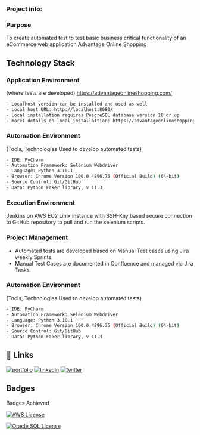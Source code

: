 

### Project info:
### Purpose

To create automated test to test basic business critical functionality of an eCommerce web application Advantage Online Shopping


## Technology Stack
### Application Environment

(where tests are developed) https://advantageonlineshopping.com/

```bash
- Localhost version can be installed and used as well
- Local host URL: http://localhost:8080/
- Local installation requires PosgreSQL database version 10 or up
- more1 details on local installa1tion: https://advantageonlineshopping.com/#/version
```
    
### Automation Environment

(Tools, Technologies Used to develop automated tests)

```bash
- IDE: PyCharm
- Automation Framework: Selenium Webdriver
- Language: Python 3.10.1
- Browser: Chrome Version 100.0.4896.75 (Official Build) (64-bit)
- Source Control: Git/GitHub
- Data: Python Faker library, v 11.3
```
    
### Execution Environment

Jenkins on AWS EC2 Linix instance with SSH-Key based secure connection to GitHub repository to pull and run the selenium scripts.

### Project Management
 - Automated tests are developed based on Manual Test cases using Jira weekly Sprints.
 - Manual Test Cases are documented in Confluence and managed via Jira Tasks.
### Automation Environment

(Tools, Technologies Used to develop automated tests)

```bash
- IDE: PyCharm
- Automation Framework: Selenium Webdriver
- Language: Python 3.10.1
- Browser: Chrome Version 100.0.4896.75 (Official Build) (64-bit)
- Source Control: Git/GitHub
- Data: Python Faker library, v 11.3
```
    
## 🔗 Links
[![portfolio](https://img.shields.io/badge/my_portfolio-000?style=for-the-badge&logo=ko-fi&logoColor=white)](https://github.com/Zhammook/aosaws)
[![linkedin](https://img.shields.io/badge/linkedin-0A66C2?style=for-the-badge&logo=linkedin&logoColor=white)](https://www.linkedin.com/in/zahra-hammook-39615a25)
[![twitter](https://img.shields.io/badge/facebook-1DA1F2?style=for-the-badge&logo=facebook&logoColor=white)](https://www.facebook.com/zahraa.hammook)


## Badges

Badges Achieved

[![AWS License](https://images.credly.com/images/aff0aeef-c430-4182-8a13-f8c610e1211e/twitter_thumb_201604_AWS-Academy-Graduate-Badge-Specialty.png)](https://lnkd.in/gKxDdKt6)

[![Oracle SQL License](https://education.oracle.com/file/general/Oracle-Explorer-Badge.png)](https://lnkd.in/gdqqBYAM)

